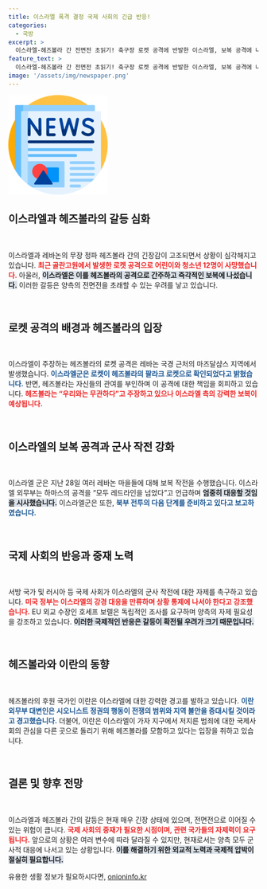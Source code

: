 ```yaml
---
title: 이스라엘 폭격 결정 국제 사회의 긴급 반응!
categories:
  - 국방
excerpt: >
  이스라엘-헤즈볼라 간 전면전 초읽기! 축구장 로켓 공격에 반발한 이스라엘, 보복 공격에 나섰고 헤즈볼라는 이례적으로 부인. 미국, 러시아 등 긴급 개입으로 사태 심화 우려. 지금 이 순간, 중동의 불안한 정세가 바뀔 수 있다!
feature_text: >
  이스라엘-헤즈볼라 간 전면전 초읽기! 축구장 로켓 공격에 반발한 이스라엘, 보복 공격에 나섰고 헤즈볼라는 이례적으로 부인. 미국, 러시아 등 긴급 개입으로 사태 심화 우려. 지금 이 순간, 중동의 불안한 정세가 바뀔 수 있다!
image: '/assets/img/newspaper.png'
---
```


<p><img src="/assets/img/newspaper.png" alt="kimp 속보" /></p>

<h2 data-ke-size="size26">이스라엘과 헤즈볼라의 갈등 심화</h2>

<p data-ke-size="size16">&nbsp;</p>

<p>이스라엘과 레바논의 무장 정파 헤즈볼라 간의 긴장감이 고조되면서 상황이 심각해지고 있습니다. <b><span style="color: #ee2323;">최근 골란고원에서 발생한 로켓 공격으로 어린이와 청소년 12명이 사망했습니다.</span></b> 아울러, <b><span style="background-color: #21538527;">이스라엘은 이를 헤즈볼라의 공격으로 간주하고 즉각적인 보복에 나섰습니다.</span></b> 이러한 갈등은 양측의 전면전을 초래할 수 있는 우려를 낳고 있습니다.</p>

<p data-ke-size="size16">&nbsp;</p>

<h2 data-ke-size="size26">로켓 공격의 배경과 헤즈볼라의 입장</h2>

<p data-ke-size="size16">&nbsp;</p>

<p>이스라엘이 주장하는 헤즈볼라의 로켓 공격은 레바논 국경 근처의 마즈달샴스 지역에서 발생했습니다. <b><span style="color: #1a5490;">이스라엘군은 로켓이 헤즈볼라의 팔라크 로켓으로 확인되었다고 밝혔습니다.</span></b> 반면, 헤즈볼라는 자신들의 관여를 부인하며 이 공격에 대한 책임을 회피하고 있습니다. <b><span style="color: #ee2323;">헤즈볼라는 “우리와는 무관하다”고 주장하고 있으나 이스라엘 측의 강력한 보복이 예상됩니다.</span></b></p>

<p data-ke-size="size16">&nbsp;</p>

<h2 data-ke-size="size26">이스라엘의 보복 공격과 군사 작전 강화</h2>

<p data-ke-size="size16">&nbsp;</p>

<p>이스라엘 군은 지난 28일 여러 레바논 마을들에 대해 보복 작전을 수행했습니다. 이스라엘 외무부는 하마스의 공격을 “모두 레드라인을 넘었다”고 언급하며 <b><span style="background-color: #21538527;">엄중히 대응할 것임을 시사했습니다.</span></b> 이스라엘군은 또한, <b><span style="color: #1a5490;">북부 전투의 다음 단계를 준비하고 있다고 보고하였습니다.</span></b></p>

<p data-ke-size="size16">&nbsp;</p>

<h2 data-ke-size="size26">국제 사회의 반응과 중재 노력</h2>

<p data-ke-size="size16">&nbsp;</p>

<p>서방 국가 및 러시아 등 국제 사회가 이스라엘의 군사 작전에 대한 자제를 촉구하고 있습니다. <b><span style="color: #ee2323;">미국 정부는 이스라엘의 강경 대응을 만류하며 상황 통제에 나서야 한다고 강조했습니다.</span></b> EU 외교 수장인 호세프 보렐은 독립적인 조사를 요구하며 양측의 자제 필요성을 강조하고 있습니다. <b><span style="background-color: #21538527;">이러한 국제적인 반응은 갈등이 확전될 우려가 크기 때문입니다.</span></b></p>

<p data-ke-size="size16">&nbsp;</p>

<h2 data-ke-size="size26">헤즈볼라와 이란의 동향</h2>

<p data-ke-size="size16">&nbsp;</p>

<p>헤즈볼라의 후원 국가인 이란은 이스라엘에 대한 강력한 경고를 발하고 있습니다. <b><span style="color: #1a5490;">이란 외무부 대변인은 시오니스트 정권의 행동이 전쟁의 범위와 지역 불안을 증대시킬 것이라고 경고했습니다.</span></b> 더불어, 이란은 이스라엘이 가자 지구에서 저지른 범죄에 대한 국제사회의 관심을 다른 곳으로 돌리기 위해 헤즈볼라를 모함하고 있다는 입장을 취하고 있습니다.</p>

<p data-ke-size="size16">&nbsp;</p>

<h2 data-ke-size="size26">결론 및 향후 전망</h2>

<p data-ke-size="size16">&nbsp;</p>

<p>이스라엘과 헤즈볼라 간의 갈등은 현재 매우 긴장 상태에 있으며, 전면전으로 이어질 수 있는 위험이 큽니다. <b><span style="color: #ee2323;">국제 사회의 중재가 필요한 시점이며, 관련 국가들의 자제력이 요구됩니다.</span></b> 앞으로의 상황은 여러 변수에 따라 달라질 수 있지만, 현재로서는 양측 모두 군사적 대응에 나서고 있는 상황입니다. <b><span style="background-color: #21538527;">이를 해결하기 위한 외교적 노력과 국제적 압박이 절실히 필요합니다.</span></b></p>
유용한 생활 정보가 필요하시다면, <a href="https://onioninfo.kr" rel="dofollow">onioninfo.kr</a>


